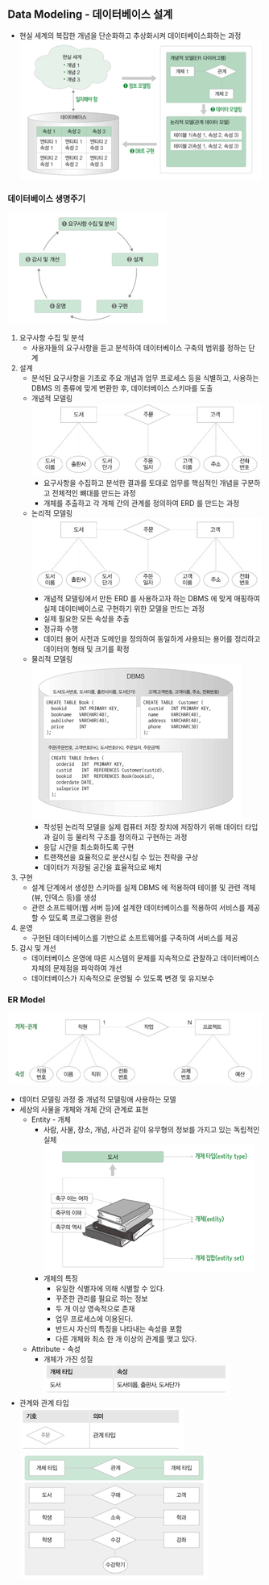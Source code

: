 ## Data Modeling - 데이터베이스 설계
- 현실 세계의 복잡한 개념을 단순화하고 추상화시켜 데이터베이스화하는 과정  
![img.png](img/data-modeling.png)  

### 데이터베이스 생명주기  
![img_1.png](img/database-lifecycle.png)  
1. 요구사항 수집 및 분석
   - 사용자들의 요구사항을 듣고 분석하여 데이터베이스 구축의 범위를 정하는 단계
2. 설계
   - 분석된 요구사항을 기초로 주요 개념과 업무 프로세스 등을 식별하고, 사용하는 DBMS 의 종류에 맞게 변환한 후,
   데이터베이스 스키마를 도출
   - 개념적 모델링
     ![img_2.png](img/conceptual-modeling.png)  
     - 요구사항을 수집하고 분석한 결과를 토대로 업무를 핵심적인 개념을 구분하고 전체적인 뼈대를 만드는 과정
     - 개체를 추출하고 각 개체 간의 관계를 정의하여 ERD 를 만드는 과정   
   - 논리적 모델링
     ![img_3.png](img/logical-modeling.png)  
     - 개념적 모델링에서 만든 ERD 를 사용하고자 하는 DBMS 에 맞게 매핑하여 실제 데이터베이스로 구현하기 위한
     모델을 만드는 과정
     - 실제 필요한 모든 속성을 추출
     - 정규화 수행
     - 데이터 용어 사전과 도메인을 정의하여 동일하게 사용되는 용어를 정리하고 데이터의 형태 및 크기를 확정
   - 물리적 모델링
      ![img.png](img/physical-modeling.png)
     - 작성된 논리적 모델을 실제 컴퓨터 저장 장치에 저장하기 위해 데이터 타입과 길이 등 물리적 구조를 정의하고 구현하는 과정
     - 응답 시간을 최소화하도록 구현
     - 트랜잭션을 효율적으로 분산시킬 수 있는 전략을 구상
     - 데이터가 저장될 공간을 효율적으로 배치
3. 구현
   - 설계 단계에서 생성한 스키마를 실제 DBMS 에 적용하여 테이블 및 관련 객체(뷰, 인덱스 등)를 생성
   - 관련 소프트웨어(웹 서버 등)에 설계한 데이터베이스를 적용하여 서비스를 제공할 수 있도록 프로그램을 완성
4. 운영
   - 구현된 데이터베이스를 기반으로 소프트웨어를 구축하여 서비스를 제공
5. 감시 및 개선
   - 데이터베이스 운영에 따른 시스템의 문제를 지속적으로 관찰하고 데이터베이스 자체의 문제점을 파악하여 개선
   - 데이터베이스가 지속적으로 운영될 수 있도록 변경 및 유지보수

### ER Model  
![img.png](img/er-modeling.png)  
- 데이터 모델링 과정 중 개념적 모델링애 사용하는 모델
- 세상의 사물을 개체와 개체 간의 관계로 표현
  - Entity - 개체
    - 사람, 사물, 장소, 개념, 사건과 같이 유무형의 정보를 가지고 있는 독립적인 실체
        ![img.png](img/entity.png)  
    - 개체의 특징
      - 유일한 식별자에 의해 식별할 수 있다.
      - 꾸준한 관리를 필요로 하는 정보
      - 두 개 이상 영속적으로 존재
      - 업무 프로세스에 이용된다.
      - 반드시 자신의 특징을 나타내는 속성을 포함
      - 다른 개체와 최소 한 개 이상의 관계를 맺고 있다.
  - Attribute - 속성
    - 개체가 가진 성질
        ![img.png](img/attribute.png)  
- 관계와 관계 타입  
    ![img.png](img/relation1.png)  
    ![img_1.png](img/relation2.png)
